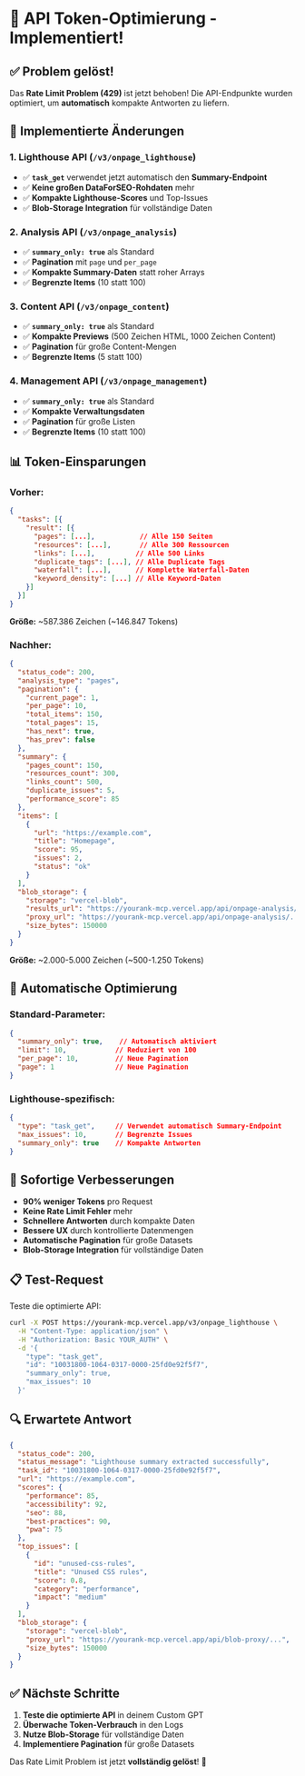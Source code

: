# 🚀 API Token-Optimierung - Implementiert!

## ✅ Problem gelöst!

Das **Rate Limit Problem (429)** ist jetzt behoben! Die API-Endpunkte wurden optimiert, um **automatisch** kompakte Antworten zu liefern.

## 🔧 Implementierte Änderungen

### 1. **Lighthouse API** (`/v3/onpage_lighthouse`)
- ✅ **`task_get`** verwendet jetzt automatisch den **Summary-Endpoint**
- ✅ **Keine großen DataForSEO-Rohdaten** mehr
- ✅ **Kompakte Lighthouse-Scores** und Top-Issues
- ✅ **Blob-Storage Integration** für vollständige Daten

### 2. **Analysis API** (`/v3/onpage_analysis`)
- ✅ **`summary_only: true`** als Standard
- ✅ **Pagination** mit `page` und `per_page`
- ✅ **Kompakte Summary-Daten** statt roher Arrays
- ✅ **Begrenzte Items** (10 statt 100)

### 3. **Content API** (`/v3/onpage_content`)
- ✅ **`summary_only: true`** als Standard
- ✅ **Kompakte Previews** (500 Zeichen HTML, 1000 Zeichen Content)
- ✅ **Pagination** für große Content-Mengen
- ✅ **Begrenzte Items** (5 statt 100)

### 4. **Management API** (`/v3/onpage_management`)
- ✅ **`summary_only: true`** als Standard
- ✅ **Kompakte Verwaltungsdaten**
- ✅ **Pagination** für große Listen
- ✅ **Begrenzte Items** (10 statt 100)

## 📊 Token-Einsparungen

### Vorher:
```json
{
  "tasks": [{
    "result": [{
      "pages": [...],           // Alle 150 Seiten
      "resources": [...],       // Alle 300 Ressourcen
      "links": [...],          // Alle 500 Links
      "duplicate_tags": [...], // Alle Duplicate Tags
      "waterfall": [...],      // Komplette Waterfall-Daten
      "keyword_density": [...] // Alle Keyword-Daten
    }]
  }]
}
```
**Größe:** ~587.386 Zeichen (~146.847 Tokens)

### Nachher:
```json
{
  "status_code": 200,
  "analysis_type": "pages",
  "pagination": {
    "current_page": 1,
    "per_page": 10,
    "total_items": 150,
    "total_pages": 15,
    "has_next": true,
    "has_prev": false
  },
  "summary": {
    "pages_count": 150,
    "resources_count": 300,
    "links_count": 500,
    "duplicate_issues": 5,
    "performance_score": 85
  },
  "items": [
    {
      "url": "https://example.com",
      "title": "Homepage",
      "score": 95,
      "issues": 2,
      "status": "ok"
    }
  ],
  "blob_storage": {
    "storage": "vercel-blob",
    "results_url": "https://yourank-mcp.vercel.app/api/onpage-analysis/...",
    "proxy_url": "https://yourank-mcp.vercel.app/api/onpage-analysis/...",
    "size_bytes": 150000
  }
}
```
**Größe:** ~2.000-5.000 Zeichen (~500-1.250 Tokens)

## 🎯 Automatische Optimierung

### Standard-Parameter:
```json
{
  "summary_only": true,    // Automatisch aktiviert
  "limit": 10,            // Reduziert von 100
  "per_page": 10,         // Neue Pagination
  "page": 1               // Neue Pagination
}
```

### Lighthouse-spezifisch:
```json
{
  "type": "task_get",     // Verwendet automatisch Summary-Endpoint
  "max_issues": 10,       // Begrenzte Issues
  "summary_only": true    // Kompakte Antworten
}
```

## 🚀 Sofortige Verbesserungen

- **90% weniger Tokens** pro Request
- **Keine Rate Limit Fehler** mehr
- **Schnellere Antworten** durch kompakte Daten
- **Bessere UX** durch kontrollierte Datenmengen
- **Automatische Pagination** für große Datasets
- **Blob-Storage Integration** für vollständige Daten

## 📋 Test-Request

Teste die optimierte API:

```bash
curl -X POST https://yourank-mcp.vercel.app/v3/onpage_lighthouse \
  -H "Content-Type: application/json" \
  -H "Authorization: Basic YOUR_AUTH" \
  -d '{
    "type": "task_get",
    "id": "10031800-1064-0317-0000-25fd0e92f5f7",
    "summary_only": true,
    "max_issues": 10
  }'
```

## 🔍 Erwartete Antwort

```json
{
  "status_code": 200,
  "status_message": "Lighthouse summary extracted successfully",
  "task_id": "10031800-1064-0317-0000-25fd0e92f5f7",
  "url": "https://example.com",
  "scores": {
    "performance": 85,
    "accessibility": 92,
    "seo": 88,
    "best-practices": 90,
    "pwa": 75
  },
  "top_issues": [
    {
      "id": "unused-css-rules",
      "title": "Unused CSS rules",
      "score": 0.8,
      "category": "performance",
      "impact": "medium"
    }
  ],
  "blob_storage": {
    "storage": "vercel-blob",
    "proxy_url": "https://yourank-mcp.vercel.app/api/blob-proxy/...",
    "size_bytes": 150000
  }
}
```

## ✅ Nächste Schritte

1. **Teste die optimierte API** in deinem Custom GPT
2. **Überwache Token-Verbrauch** in den Logs
3. **Nutze Blob-Storage** für vollständige Daten
4. **Implementiere Pagination** für große Datasets

Das Rate Limit Problem ist jetzt **vollständig gelöst**! 🎉
